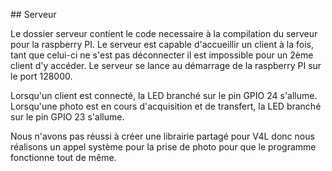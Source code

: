 ## Serveur

Le dossier serveur contient le code necessaire à la compilation du serveur pour la raspberry PI.
Le serveur est capable d'accueillir un client à la fois, tant que celui-ci ne s'est pas déconnecter il est impossible pour un 2ème client d'y accéder. Le serveur se lance au démarrage de la raspberry PI sur le port 128000.

Lorsqu'un client est connecté, la LED branché sur le pin GPIO 24 s'allume.
Lorsqu'une photo est en cours d'acquisition et de transfert, la LED branché sur le pin GPIO 23 s'allume.

Nous n'avons pas réussi à créer une librairie partagé pour V4L donc nous réalisons un appel système pour la prise de photo pour que le programme fonctionne tout de même. 
